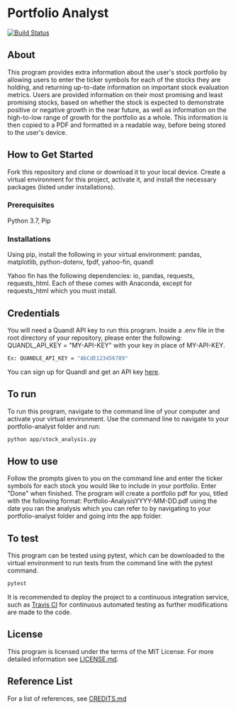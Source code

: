 # Portfolio Analyst
[![Build Status](https://travis-ci.org/megc1/portfolio-analyst.svg?branch=master)](https://travis-ci.org/megc1/portfolio-analyst)

## About

This program provides extra information about the user's stock portfolio by allowing users to enter the ticker symbols for each of the stocks they are holding, and returning up-to-date information on important stock evaluation metrics. Users are provided information on their most promising and least promising stocks, based on whether the stock is expected to demonstrate positive or negative growth in the near future, as well as information on the high-to-low range of growth for the portfolio as a whole. This information is then copied to a PDF and formatted in a readable way, before being stored to the user's device.

## How to Get Started

Fork this repository and clone or download it to your local device. Create a virtual environment for this project, activate it, and install the necessary packages (listed under installations).

### Prerequisites

Python 3.7, Pip

### Installations

Using pip, install the following in your virtual environment:
pandas,
matplotlib,
python-dotenv,
fpdf,
yahoo-fin,
quandl

Yahoo fin has the following dependencies: io, pandas, requests, requests_html. Each of these comes with Anaconda, except for requests_html which you must install.

## Credentials

You will need a Quandl API key to run this program. Inside a .env file in the root directory of your repository, please enter the following: QUANDL_API_KEY = "MY-API-KEY" with your key in place of MY-API-KEY. 
```sh
Ex: QUANDLE_API_KEY = "AbCdE123456789"
```
You can sign up for Quandl and get an API key [here](https://www.quandl.com/sign-up-modal?defaultModal=showSignUp).

## To run

To run this program, navigate to the command line of your computer and activate your virtual environment. Use the command line to navigate to your portfolio-analyst folder and run:
```sh
python app/stock_analysis.py
```

## How to use

Follow the prompts given to you on the command line and enter the ticker symbols for each stock you would like to include in your portfolio. Enter "Done" when finished. The program will create a portfolio pdf for you, titled with the following format: Portfolio-AnalysisYYYY-MM-DD.pdf using the date you ran the analysis which you can refer to by navigating to your portfolio-analyst folder and going into the app folder.

## To test

This program can be tested using pytest, which can be downloaded to the virtual environment to run tests from the command line with the pytest command. 
```sh
pytest 
```
It is recommended to deploy the project to a continuous integration service, such as [Travis CI](https://travis-ci.org/) for continuous automated testing as further modifications are made to the code. 


## License

This program is licensed under the terms of the MIT License. For more detailed information see [LICENSE.md](LICENSE.md).

## Reference List

For a list of references, see [CREDITS.md](CREDITS.md)
